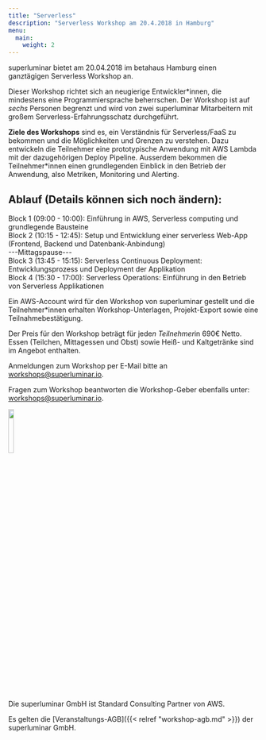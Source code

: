 ```yaml
---
title: "Serverless"
description: "Serverless Workshop am 20.4.2018 in Hamburg"
menu:
  main:
    weight: 2
---
```


superluminar bietet am 20.04.2018 im betahaus Hamburg einen ganztägigen Serverless Workshop an.

Dieser Workshop richtet sich an neugierige Entwickler*innen, die mindestens eine Programmiersprache beherrschen. Der Workshop ist auf *sechs* Personen begrenzt und wird von zwei superluminar Mitarbeitern mit großem Serverless-Erfahrungsschatz durchgeführt.

**Ziele des Workshops** sind es, ein Verständnis für Serverless/FaaS zu bekommen und die Möglichkeiten und Grenzen zu verstehen. Dazu entwickeln die Teilnehmer eine prototypische Anwendung mit AWS Lambda mit der dazugehörigen Deploy Pipeline. Ausserdem bekommen die Teilnehmer*innen einen grundlegenden Einblick in den Betrieb der Anwendung, also Metriken, Monitoring und Alerting.

## Ablauf (Details können sich noch ändern):

Block 1 (09:00 - 10:00): Einführung in AWS, Serverless computing und grundlegende Bausteine<br>
Block 2 (10:15 - 12:45): Setup und Entwicklung einer serverless Web-App (Frontend, Backend und Datenbank-Anbindung)<br>
---Mittagspause---<br>
Block 3 (13:45 - 15:15): Serverless Continuous Deployment: Entwicklungsprozess und Deployment der Applikation<br>
Block 4 (15:30 - 17:00): Serverless Operations: Einführung in den Betrieb von Serverless Applikationen<br>

Ein AWS-Account wird für den Workshop von superluminar gestellt und die Teilnehmer*innen erhalten Workshop-Unterlagen, Projekt-Export sowie eine Teilnahmebestätigung.

Der Preis für den Workshop beträgt für jede*n Teilnehmer*in 690€ Netto.
Essen (Teilchen, Mittagessen und Obst) sowie Heiß- und Kaltgetränke sind im Angebot enthalten. 

Anmeldungen zum Workshop per E-Mail bitte an [workshops@superluminar.io](mailto:workshops@superluminar.io).

Fragen zum Workshop beantworten die Workshop-Geber ebenfalls unter: [workshops@superluminar.io](mailto:workshops@superluminar.io).

<img src="/img/aws-consulting-partner.png" style="width: 15%"><br>
Die superluminar GmbH ist Standard Consulting Partner von AWS.

Es gelten die [Veranstaltungs-AGB]({{< relref "workshop-agb.md" >}}) der superluminar GmbH.
